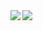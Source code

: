 <a href="https://github.com/anuraghazra/github-readme-stats">
  <img align="left" src="https://github-readme-stats.vercel.app/api?username=Kazuya-Sakamoto&theme=buefy&show_icons=true" />
</a>
<a href="https://github.com/anuraghazra/github-readme-stats">
  <img align="left" src="https://github-readme-stats.vercel.app/api/top-langs/?username=Kazuya-Sakamoto&theme=buefy" />
</a>
<p align="left">
  <a href="https://twitter.com/sakamotokazuyat"><img src="https://img.shields.io/twitter/follow/sakamotokazuyat?style=social" height="17px;" /></a>
<p>
